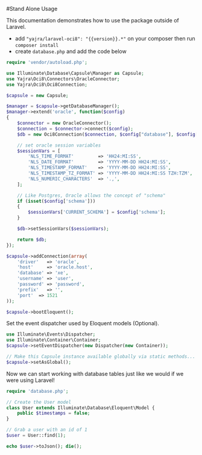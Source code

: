 #Stand Alone Usage

This documentation demonstrates how to use the package outside of Laravel.

- add `"yajra/laravel-oci8": "{{version}}.*"` on your composer then run `composer install`
- create `database.php` and add the code below

```php
require 'vendor/autoload.php';

use Illuminate\Database\Capsule\Manager as Capsule;
use Yajra\Oci8\Connectors\OracleConnector;
use Yajra\Oci8\Oci8Connection;

$capsule = new Capsule;

$manager = $capsule->getDatabaseManager();
$manager->extend('oracle', function($config)
{
    $connector = new OracleConnector();
    $connection = $connector->connect($config);
    $db = new Oci8Connection($connection, $config["database"], $config["prefix"]);

    // set oracle session variables
    $sessionVars = [
        'NLS_TIME_FORMAT'         => 'HH24:MI:SS',
        'NLS_DATE_FORMAT'         => 'YYYY-MM-DD HH24:MI:SS',
        'NLS_TIMESTAMP_FORMAT'    => 'YYYY-MM-DD HH24:MI:SS',
        'NLS_TIMESTAMP_TZ_FORMAT' => 'YYYY-MM-DD HH24:MI:SS TZH:TZM',
        'NLS_NUMERIC_CHARACTERS'  => '.,',
    ];

    // Like Postgres, Oracle allows the concept of "schema"
    if (isset($config['schema']))
    {
        $sessionVars['CURRENT_SCHEMA'] = $config['schema'];
    }

    $db->setSessionVars($sessionVars);

    return $db;
});

$capsule->addConnection(array(
    'driver'   => 'oracle',
    'host'     => 'oracle.host',
    'database' => 'xe',
    'username' => 'user',
    'password' => 'password',
    'prefix'   => '',
    'port'  => 1521
));

$capsule->bootEloquent();
```

Set the event dispatcher used by Eloquent models (Optional).

```php
use Illuminate\Events\Dispatcher;
use Illuminate\Container\Container;
$capsule->setEventDispatcher(new Dispatcher(new Container));

// Make this Capsule instance available globally via static methods... (optional)
$capsule->setAsGlobal();
```

Now we can start working with database tables just like we would if we were using Laravel!

```php
require 'database.php';

// Create the User model
class User extends Illuminate\Database\Eloquent\Model {
    public $timestamps = false;
}

// Grab a user with an id of 1
$user = User::find(1);

echo $user->toJson(); die();
```